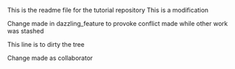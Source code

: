 This is the readme file for the tutorial repository
This is a modification

Change made in dazzling_feature to provoke conflict
made while other work was stashed 

This line is to dirty the tree

Change made as collaborator
